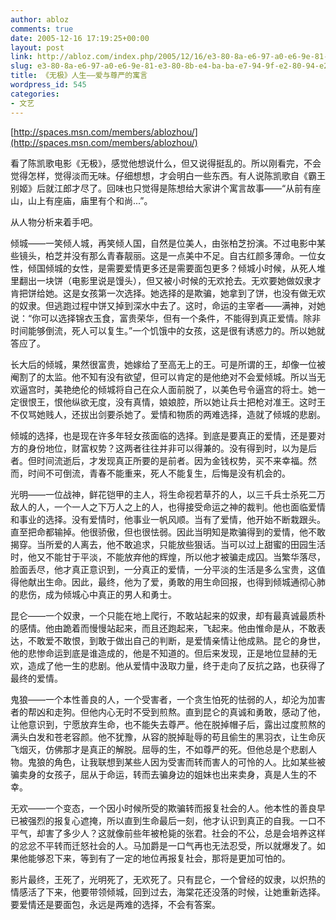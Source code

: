 ```yaml
---
author: abloz
comments: true
date: 2005-12-16 17:19:25+00:00
layout: post
link: http://abloz.com/index.php/2005/12/16/e3-80-8a-e6-97-a0-e6-9e-81-e3-80-8b-e4-ba-ba-e7-94-9f-e2-80-94-e2-80-94-e7-88-b1-e4-b8-8e-e5-b0-8a-e4-b8-a5-e7-9a-84-e5-af-93-e8-a8-80/
slug: e3-80-8a-e6-97-a0-e6-9e-81-e3-80-8b-e4-ba-ba-e7-94-9f-e2-80-94-e2-80-94-e7-88-b1-e4-b8-8e-e5-b0-8a-e4-b8-a5-e7-9a-84-e5-af-93-e8-a8-80
title: 《无极》人生——爱与尊严的寓言
wordpress_id: 545
categories:
- 文艺
---
```


[http://spaces.msn.com/members/ablozhou/](http://spaces.msn.com/members/ablozhou/)




看了陈凯歌电影《无极》，感觉他想说什么，但又说得挺乱的。所以刚看完，不会觉得怎样，觉得淡而无味。仔细想想，才会明白一些东西。有人说陈凯歌自《霸王别姬》后就江郎才尽了。回味也只觉得是陈想给大家讲个寓言故事——“从前有座山，山上有座庙，庙里有个和尚...”。




从人物分析来着手吧。




倾城——一笑倾人城，再笑倾人国，自然是位美人，由张柏芝扮演。不过电影中某些镜头，柏芝并没有那么青春靓丽。这是一点美中不足。自古红颜多薄命。一位女性，倾国倾城的女性，是需要爱情更多还是需要面包更多？倾城小时候，从死人堆里翻出一块饼（电影里说是馒头），但又被小时候的无欢抢去。无欢要她做奴隶才肯把饼给她。这是女孩第一次选择。她选择的是欺骗，她拿到了饼，也没有做无欢的奴隶。但逃跑过程中饼又掉到深水中去了。这时，命运的主宰者——满神，对她说：“你可以选择锦衣玉食，富贵荣华，但有一个条件，不能得到真正爱情。除非时间能够倒流，死人可以复生。”一个饥饿中的女孩，这是很有诱惑力的。所以她就答应了。




长大后的倾城，果然很富贵，她嫁给了至高无上的王。可是所谓的王，却像一位被阉割了的太监。他不知有没有欲望，但可以肯定的是他绝对不会爱倾城。所以当无欢逼宫时，美艳绝伦的倾城将自己在众人面前脱了，以美色号令逼宫的将士。她一定很恨王，恨他纵欲无度，没有真情，娘娘腔，所以她让兵士把枪对准王。这时王不仅骂她贱人，还拔出剑要杀她了。爱情和物质的两难选择，造就了倾城的悲剧。




倾城的选择，也是现在许多年轻女孩面临的选择。到底是要真正的爱情，还是要对方的身份地位，财富权势？这两者往往并非可以得兼的。没有得到时，以为是后者。但时间流逝后，才发现真正所要的是前者。因为金钱权势，买不来幸福。然而，时间不可倒流，青春不能重来，死人不能复生，后悔是没有机会的。




光明——一位战神，鲜花铠甲的主人，将生命视若草芥的人，以三千兵士杀死二万敌人的人，一个一人之下万人之上的人，也得接受命运之神的裁判。他也面临爱情和事业的选择。没有爱情时，他事业一帆风顺。当有了爱情，他开始不断栽跟头。直至把命都输掉。他很骄傲，但也很怯弱。因此当明知是欺骗得到的爱情，他不敢揭穿。当所爱的人离去，他不敢追求，只能放些狠话。当可以过上甜蜜的田园生活时，他又不能甘于平淡，不能放弃他的辉煌，所以他才被骗走成囚。当繁华落尽，脸面丢尽，他才真正意识到，一分真正的爱情，一分平淡的生活是多么宝贵，这值得他献出生命。因此，最终，他为了爱，勇敢的用生命回报，也得到倾城通彻心肺的悲伤，成为倾城心中真正的男人和勇士。




昆仑——一个奴隶，一个只能在地上爬行，不敢站起来的奴隶，却有最真诚最质朴的感情。他由跪着而慢慢站起来，而且还跑起来，飞起来。他由惟命是从，不敢表达，不敢爱不敢恨，到敢于做出自己的判断，是爱情亲情让他成熟。昆仑的身世，他的悲惨命运到底是谁造成的，他是不知道的。但后来发现，正是地位显赫的无欢，造成了他一生的悲剧。他从爱情中汲取力量，终于走向了反抗之路，也获得了最终的爱情。




鬼狼——一个本性善良的人，一个受害者，一个贪生怕死的怯弱的人，却沦为加害者的帮凶和走狗。但他内心无时不受到煎熬。直到昆仑的真诚和勇敢，感动了他，让他意识到，宁愿放弃生命，也不能失去尊严。他在脱掉帽子后，露出过度煎熬的满头白发和苍老容颜。他不犹豫，从容的脱掉耻辱的苟且偷生的黑羽衣，让生命灰飞烟灭，仿佛那才是真正的解脱。屈辱的生，不如尊严的死。但他总是个悲剧人物。鬼狼的角色，让我联想到某些人因为受害而转而害人的可怜的人。比如某些被骗卖身的女孩子，屈从于命运，转而去骗身边的姐妹也出来卖身，真是人生的不幸。




无欢——一个变态，一个因小时候所受的欺骗转而报复社会的人。他本性的善良早已被强烈的报复心遮掩，所以直到生命最后一刻，他才认识到真正的自我。一口不平气，却害了多少人？这就像前些年被枪毙的张君。社会的不公，总是会培养这样的忿忿不平转而迁怒社会的人。马加爵是一口气再也无法忍受，所以就爆发了。如果他能够忍下来，等到有了一定的地位再报复社会，那将是更加可怕的。




影片最终，王死了，光明死了，无欢死了。只有昆仑，一个曾经的奴隶，以炽热的情感活了下来，他要带领倾城，回到过去，海棠花还没落的时候，让她重新选择。要爱情还是要面包，永远是两难的选择，不会有答案。
